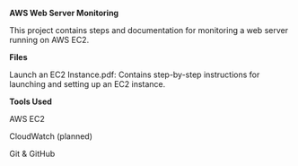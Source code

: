 **AWS Web Server Monitoring**

This project contains steps and documentation for monitoring a web server running on AWS EC2.

**Files**

Launch an EC2 Instance.pdf: Contains step-by-step instructions for launching and setting up an EC2 instance.

**Tools Used**

AWS EC2

CloudWatch (planned)

Git & GitHub

